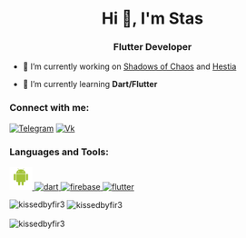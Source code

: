 <h1 align="center">Hi 👋, I'm Stas</h1>
<h3 align="center">Flutter Developer</h3>


- 🔭 I’m currently working on [Shadows of Chaos](https://github.com/KiSSEDBYFiR3/shadows-of-chaos) and [Hestia](https://github.com/Hestia-Home/application)

- 🌱 I’m currently learning **Dart/Flutter**

<h3 align="left">Connect with me:</h3>
<a href="https://t.me/hopelessly"><img align="center" alt="Telegram" width="32px" src="https://user-images.githubusercontent.com/72256017/190260128-c6e32465-d956-4f2b-9106-94a6e42ba3a7.png" /></a> <a href="https://vk.com/hopeless_stas"><img align="center" alt="Vk" width="32px" src="https://user-images.githubusercontent.com/72256017/190261547-b6f55e44-ae39-49ce-865e-f6505fc76ca3.png" /></a>


<p align="left">
</p>

<h3 align="left">Languages and Tools:</h3>
<p align="left"> <a href="https://developer.android.com" target="_blank" rel="noreferrer"> <img src="https://raw.githubusercontent.com/devicons/devicon/master/icons/android/android-original-wordmark.svg" alt="android" width="40" height="40"/> </a> <a href="https://dart.dev" target="_blank" rel="noreferrer"> <img src="https://www.vectorlogo.zone/logos/dartlang/dartlang-icon.svg" alt="dart" width="40" height="40"/> </a> <a href="https://firebase.google.com/" target="_blank" rel="noreferrer"> <img src="https://www.vectorlogo.zone/logos/firebase/firebase-icon.svg" alt="firebase" width="40" height="40"/> </a> <a href="https://flutter.dev" target="_blank" rel="noreferrer"> <img src="https://www.vectorlogo.zone/logos/flutterio/flutterio-icon.svg" alt="flutter" width="40" height="40"/> </a> </p>

<p><img align="left" src="https://github-readme-stats.vercel.app/api/top-langs?username=kissedbyfir3&show_icons=true&locale=en&layout=compact" alt="kissedbyfir3" /></p>

<p>&nbsp;<img align="center" src="https://github-readme-stats.vercel.app/api?username=kissedbyfir3&show_icons=true&locale=en" alt="kissedbyfir3" /></p>

<p><img align="center" src="https://github-readme-streak-stats.herokuapp.com/?user=kissedbyfir3&" alt="kissedbyfir3" /></p>

